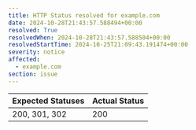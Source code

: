 ```yaml
---
title: HTTP Status resolved for example.com
date: 2024-10-28T21:43:57.588494+00:00
resolved: True
resolvedWhen: 2024-10-28T21:43:57.588504+00:00
resolvedStartTime: 2024-10-25T21:09:43.191474+00:00
severity: notice
affected:
  - example.com
section: issue
---
```


| Expected Statuses | Actual Status  |
|-------------------|----------------|
| 200, 301, 302 | 200 |
